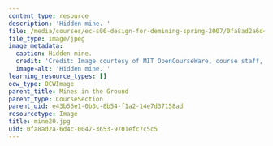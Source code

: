 ```yaml
---
content_type: resource
description: 'Hidden mine. '
file: /media/courses/ec-s06-design-for-demining-spring-2007/0fa8ad2a6d4c004736539701efc7c5c5_mine20.jpg
file_type: image/jpeg
image_metadata:
  caption: Hidden mine.
  credit: 'Credit: Image courtesy of MIT OpenCourseWare, course staff, and students.'
  image-alt: 'Hidden mine. '
learning_resource_types: []
ocw_type: OCWImage
parent_title: Mines in the Ground
parent_type: CourseSection
parent_uid: e43b56e1-0b3c-8b54-f1a2-14e7d37158ad
resourcetype: Image
title: mine20.jpg
uid: 0fa8ad2a-6d4c-0047-3653-9701efc7c5c5
---
```


